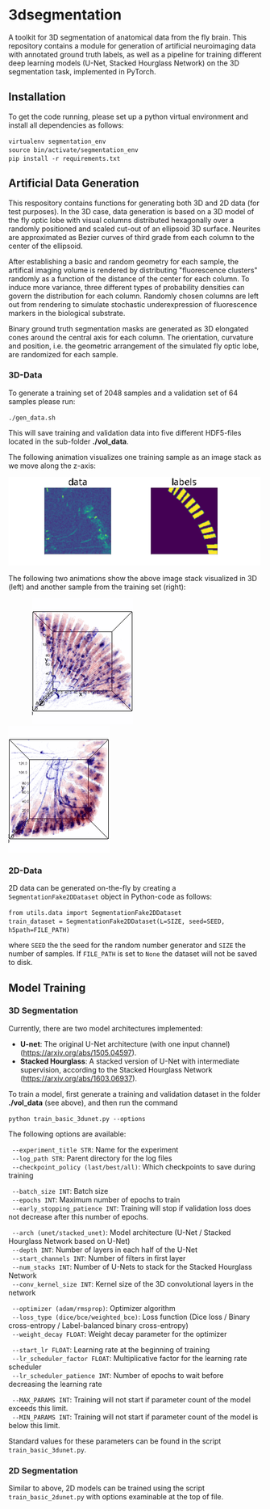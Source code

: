 # 3dsegmentation

A toolkit for 3D segmentation of anatomical data from the fly brain. This repository contains a module for generation of artificial neuroimaging data with annotated ground truth labels, as well as a pipeline for training different deep learning models (U-Net, Stacked Hourglass Network) on the 3D segmentation task, implemented in PyTorch.

## Installation

To get the code running, please set up a python virtual environment and install all dependencies as follows:

`virtualenv segmentation_env` \
`source bin/activate/segmentation_env` \
`pip install -r requirements.txt`

## Artificial Data Generation

This respository contains functions for generating both 3D and 2D data (for test purposes).
In the 3D case, data generation is based on a 3D model of the fly optic lobe with visual columns distributed hexagonally over a randomly positioned and scaled cut-out of an ellipsoid 3D surface. Neurites are approximated as Bezier curves of third grade from each column to the center of the ellipsoid. 

After establishing a basic and random geometry for each sample, the artifical imaging volume is rendered by distributing "fluorescence clusters" randomly as a function of the distance of the center for each column. To induce more variance, three different types of probability densities can govern the distribution for each column. Randomly chosen columns are left out from rendering to simulate stochastic underexpression of fluorescence markers in the biological substrate.

Binary ground truth segmentation masks are generated as 3D elongated cones around the central axis for each column. The orientation, curvature and position, i.e. the geometric arrangement of the simulated fly optic lobe, are randomized for each sample.

### 3D-Data

To generate a training set of 2048 samples and a validation set of 64 samples please run:

`./gen_data.sh`

This will save training and validation data into five different HDF5-files located in the sub-folder **./vol_data**.

The following animation visualizes one training sample as an image stack as we move along the z-axis:

<img src="https://github.com/michi-d/3dsegmentation/blob/main/assets/slice_demo_3.gif" alt="drawing" width="500"/>

The following two animations show the above image stack visualized in 3D (left) and another sample from the training set (right):
<p float="left">
  &nbsp; &nbsp; &nbsp; &nbsp; &nbsp; &nbsp;
<img src="https://github.com/michi-d/3dsegmentation/blob/main/assets/3d_demo_3.gif" alt="drawing" width="200"/>
  &nbsp; &nbsp; &nbsp; &nbsp; &nbsp; &nbsp; &nbsp; &nbsp; &nbsp; &nbsp; &nbsp; &nbsp; &nbsp; &nbsp; &nbsp; &nbsp; &nbsp; &nbsp;
<img src="https://github.com/michi-d/3dsegmentation/blob/main/assets/3d_demo_20.gif" alt="drawing" width="200"/>
</p>

### 2D-Data

2D data can be generated on-the-fly by creating a `SegmentationFake2DDataset` object in Python-code as follows:

`from utils.data import SegmentationFake2DDataset` \
`train_dataset = SegmentationFake2DDataset(L=SIZE, seed=SEED, h5path=FILE_PATH)`

where `SEED` the the seed for the random number generator and `SIZE` the number of samples. If `FILE_PATH` is set to `None` the dataset will not be saved to disk.


## Model Training

### 3D Segmentation

Currently, there are two model architectures implemented:

* **U-net**: The original U-Net architecture (with one input channel) (https://arxiv.org/abs/1505.04597).
* **Stacked Hourglass**: A stacked version of U-Net with intermediate supervision, according to the Stacked Hourglass Network (https://arxiv.org/abs/1603.06937).

To train a model, first generate a training and validation dataset in the folder **./vol_data** (see above), and then run the command

`python train_basic_3dunet.py --options`

The following options are available:

` --experiment_title STR`: Name for the experiment \
` --log_path STR`: Parent directory for the log files \
` --checkpoint_policy (last/best/all)`: Which checkpoints to save during training 

` --batch_size INT`: Batch size \
` --epochs INT`: Maximum number of epochs to train \
` --early_stopping_patience INT`: Training will stop if validation loss does not decrease after this number of epochs. 

` --arch (unet/stacked_unet)`: Model architecture (U-Net / Stacked Hourglass Network based on U-Net) \
` --depth INT`: Number of layers in each half of the U-Net \
` --start_channels INT`: Number of filters in first layer \
` --num_stacks INT`: Number of U-Nets to stack for the Stacked Hourglass Network \
` --conv_kernel_size INT`: Kernel size of the 3D convolutional layers in the network 

` --optimizer (adam/rmsprop)`: Optimizer algorithm \
` --loss_type (dice/bce/weighted_bce)`: Loss function (Dice loss / Binary cross-entropy / Label-balanced binary cross-entropy) \
` --weight_decay FLOAT`: Weight decay parameter for the optimizer 

` --start_lr FLOAT`: Learning rate at the beginning of training \
` --lr_scheduler_factor FLOAT`: Multiplicative factor for the learning rate scheduler \
` --lr_scheduler_patience INT`: Number of epochs to wait before decreasing the learning rate 

` --MAX_PARAMS INT`: Training will not start if parameter count of the model exceeds this limit. \
` --MIN_PARAMS INT`: Training will not start if parameter count of the model is below this limit. 

Standard values for these parameters can be found in the script `train_basic_3dunet.py`.

### 2D Segmentation

Similar to above, 2D models can be trained using the script `train_basic_2dunet.py` with options examinable at the top of file.
